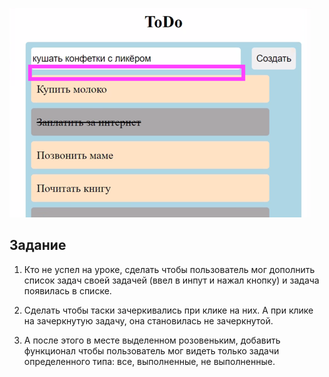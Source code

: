 ![img.png](img.png)

## Задание

1. Кто не успел на уроке, сделать чтобы пользователь мог
дополнить список задач своей задачей (ввел в инпут и нажал кнопку) и задача появилась в списке.

2. Сделать чтобы таски зачеркивались при клике на них.
А при клике на зачеркнутую задачу, она становилась не зачеркнутой.

3. А после этого в месте выделенном розовеньким,
добавить функционал чтобы пользователь мог видеть только
задачи определенного типа: все, выполненные, не выполненные.


